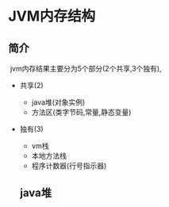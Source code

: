 # JVM内存结构





## 简介

​	jvm内存结果主要分为5个部分(2个共享,3个独有),

- 共享(2)

  - java堆(对象实例)
  - 方法区(类字节码,常量,静态变量)

- 独有(3)

  - vm栈
  - 本地方法栈
  - 程序计数器(行号指示器)

  

  

  ## java堆

   

  